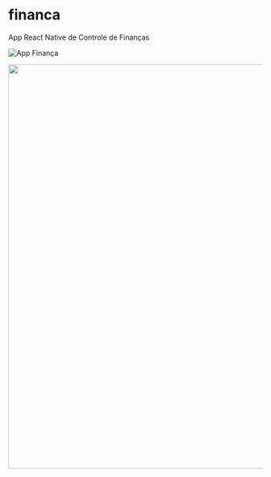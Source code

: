 # financa
App React Native de Controle de Finanças

![App Finança](https://user-images.githubusercontent.com/65265714/235551829-b218b25a-74f4-4c38-9b40-6ca6a68338b3.png)

<div align="center">
  <img src="https://user-images.githubusercontent.com/65265714/235551829-b218b25a-74f4-4c38-9b40-6ca6a68338b3.png" width="800px" />
</div>
